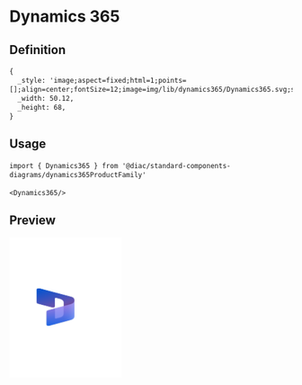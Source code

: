 # Dynamics 365

## Definition

```
{
  _style: 'image;aspect=fixed;html=1;points=[];align=center;fontSize=12;image=img/lib/dynamics365/Dynamics365.svg;strokeColor=none;',
  _width: 50.12,
  _height: 68,
}
```

## Usage

```
import { Dynamics365 } from '@diac/standard-components-diagrams/dynamics365ProductFamily'

<Dynamics365/>
```

## Preview

<img src="./dynamics-365.png" width="200"/>
